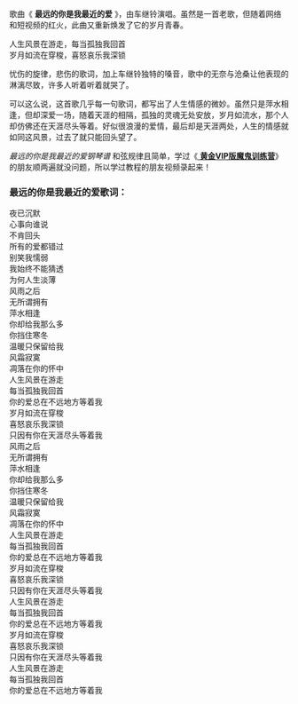 

歌曲《 **最远的你是我最近的爱** 》，由车继铃演唱。虽然是一首老歌，但随着网络和短视频的红火，此曲又重新焕发了它的岁月青春。

人生风景在游走，每当孤独我回首  
岁月如流在穿梭，喜怒哀乐我深锁

忧伤的旋律，悲伤的歌词，加上车继铃独特的嗓音，歌中的无奈与沧桑让他表现的淋漓尽致，许多人听着听着就哭了。

可以这么说，这首歌几乎每一句歌词，都写出了人生情感的微妙。虽然只是萍水相逢，但却深爱一场，随着天涯的相隔，孤独的灵魂无处安放，岁月如流水，那个人却仿佛还在天涯尽头等着。好似很浪漫的爱情，最后却是天涯两处，人生的情感就如同这风景，过去了就只能回头望了。

_最远的你是我最近的爱钢琴谱_ 和弦规律且简单，学过《[
**黄金VIP版魔鬼训练营**](/sale-47-EOP魔鬼训练营黄金VIP版.html)》的朋友顺两遍就没问题，所以学过教程的朋友视频录起来！

### 最远的你是我最近的爱歌词：

夜已沉默  
心事向谁说  
不肯回头  
所有的爱都错过  
别笑我懦弱  
我始终不能猜透  
为何人生淡薄  
风雨之后  
无所谓拥有  
萍水相逢  
你却给我那么多  
你挡住寒冬  
温暖只保留给我  
风霜寂寞  
凋落在你的怀中  
人生风景在游走  
每当孤独我回首  
你的爱总在不远地方等着我  
岁月如流在穿梭  
喜怒哀乐我深锁  
只因有你在天涯尽头等着我  
风雨之后  
无所谓拥有  
萍水相逢  
你却给我那么多  
你挡住寒冬  
温暖只保留给我  
风霜寂寞  
凋落在你的怀中  
人生风景在游走  
每当孤独我回首  
你的爱总在不远地方等着我  
岁月如流在穿梭  
喜怒哀乐我深锁  
只因有你在天涯尽头等着我  
人生风景在游走  
每当孤独我回首  
你的爱总在不远地方等着我  
岁月如流在穿梭  
喜怒哀乐我深锁  
只因有你在天涯尽头等着我  
人生风景在游走  
每当孤独我回首  
你的爱总在不远地方等着我

